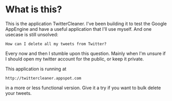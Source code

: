 What is this?
=============

This is the application TwitterCleaner. I've been building it to test the Google AppEngine
and have a useful application that I'll use myself. And one usecase is still unsolved:

    How can I delete all my tweets from Twitter?

Every now and then I stumble upon this question. Mainly when I'm unsure if I should open 
my twitter account for the public, or keep it private.

This application is running at

    http://twittercleaner.appspot.com

in a more or less functional version. Give it a try if you want to bulk delete your tweets.

